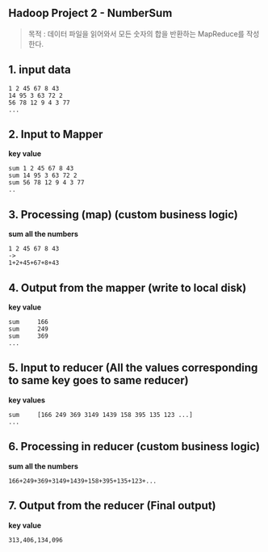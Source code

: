 ## Hadoop Project 2 - NumberSum

> 목적 : 데이터 파일을 읽어와서 모든 숫자의 합을 반환하는 MapReduce를 작성한다.

## 1. input data
```
1 2 45 67 8 43
14 95 3 63 72 2
56 78 12 9 4 3 77
...
```

## 2. Input to Mapper

**key	value**
```
sum	1 2 45 67 8 43
sum	14 95 3 63 72 2
sum	56 78 12 9 4 3 77
..
```

## 3. Processing (map) (custom business logic)

**sum all the numbers**
```
1 2 45 67 8 43
->
1+2+45+67+8+43
```

## 4. Output from the mapper (write to local disk)

**key value**
```
sum		166
sum		249
sum		369
...
```

## 5. Input to reducer (All the values corresponding to same key goes to same reducer)

**key values**
```
sum		[166 249 369 3149 1439 158 395 135 123 ...]
...
```

## 6. Processing in reducer (custom business logic)

**sum all the numbers**
```
166+249+369+3149+1439+158+395+135+123+...
```

## 7. Output from the reducer (Final output)

**key value**
```
313,406,134,096
```
